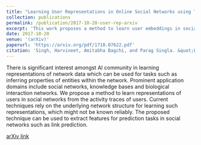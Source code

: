 ```yaml
---
title: "Learning User Representations in Online Social Networks using Temporal Dynamics of Information Diffusion"
collection: publications
permalink: /publication/2017-10-20-user-rep-arxiv
excerpt: 'This work proposes a method to learn user embeddings in social networks.'
date: 2017-10-20
venue: '(arXiv)'
paperurl: 'https://arxiv.org/pdf/1710.07622.pdf'
citation: 'Singh, Harvineet, Amitabha Bagchi, and Parag Singla. &quot;Learning User Representations in Online Social Networks using Temporal Dynamics of Information Diffusion.&quot; arXiv preprint arXiv:1710.07622 (2017).'
---
```


There is significant interest amongst AI community in learning representations of network data which can be used for tasks such as inferring properties of entities within the network. Prominent application domains include social networks, knowledge bases and biological interaction networks. We propose a method to learn representations of users in social networks from the activity traces of users. Current techniques rely on the underlying network structure for learning such representations, which might not be known reliably. The proposed technique can be used to extract features for prediction tasks in social networks such as link prediction.

[arXiv link](https://arxiv.org/abs/1710.07622)
